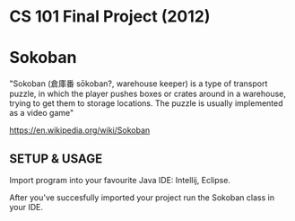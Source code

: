 # CS 101 Final Project (2012) #

# Sokoban #

"Sokoban (倉庫番 sōkoban?, warehouse keeper) is a type of transport puzzle, in which the player pushes boxes or crates around in a warehouse, trying to get them to storage locations. The puzzle is usually implemented as a video game"

https://en.wikipedia.org/wiki/Sokoban

## SETUP & USAGE ##

Import program into your favourite Java IDE: Intellij, Eclipse.

After you've succesfully imported your project run the Sokoban class in your IDE.

